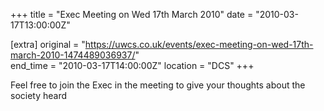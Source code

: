 +++
title = "Exec Meeting on Wed 17th March 2010"
date = "2010-03-17T13:00:00Z"

[extra]
original = "https://uwcs.co.uk/events/exec-meeting-on-wed-17th-march-2010-1474489036937/"    
end_time = "2010-03-17T14:00:00Z"
location = "DCS"
+++

Feel free to join the Exec in the meeting to give your thoughts about the society heard

